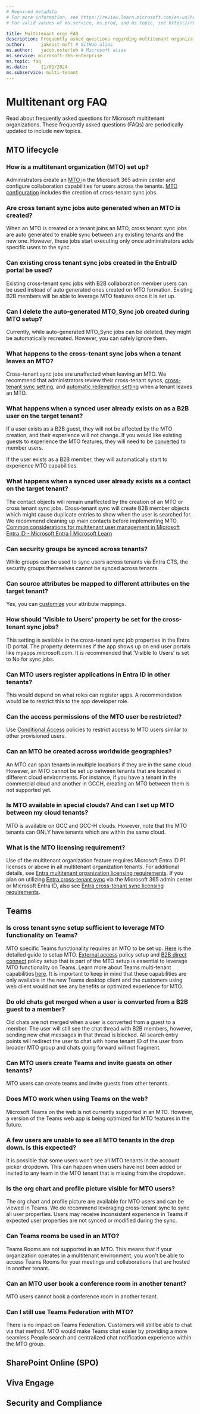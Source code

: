 ```yaml
---
# Required metadata
# For more information, see https://review.learn.microsoft.com/en-us/help/platform/learn-editor-add-metadata?branch=main
# For valid values of ms.service, ms.prod, and ms.topic, see https://review.learn.microsoft.com/en-us/help/platform/metadata-taxonomies?branch=main

title: Multitenant orgs FAQ
description: Frequently asked questions regarding multitenant organizations
author:      jakeost-msft # GitHub alias
ms.author:   jacob.osterloh # Microsoft alias
ms.service: microsoft-365-enterprise
ms.topic: faq
ms.date:     11/01/2024
ms.subservice: multi-tenant
---
```


# Multitenant org FAQ

Read about frequently asked questions for Microsoft multitenant organizations. These frequently asked questions (FAQs) are periodically updated to include new topics.

## MTO lifecycle

### How is a multitenant organization (MTO) set up?

Administrators create an [MTO ](https://techcommunity.microsoft.com/blog/microsoft_365blog/multi-tenant-organization-capabilities-now-available-in-microsoft-365/4122812)in the Microsoft 365 admin center and configure collaboration capabilities for users across the tenants. [MTO configuration](/microsoft-365/enterprise/plan-multi-tenant-org-overview?view=o365-worldwide) includes the creation of cross-tenant sync jobs. 

### Are cross tenant sync jobs auto generated when an MTO is created?

When an MTO is created or a tenant joins an MTO, cross tenant sync jobs are auto generated to enable sync between any existing tenants and the new one. However, these jobs start executing only once administrators adds specific users to the sync.  

### Can existing cross tenant sync jobs created in the EntraID portal be used?

Existing cross-tenant sync jobs with B2B collaboration member users can be used instead of auto generated ones created on MTO formation. Existing B2B members will be able to leverage MTO features once it is set up.  

### Can I delete the auto-generated MTO_Sync job created during MTO setup?  

Currently, while auto-generated MTO_Sync jobs can be deleted, they might be automatically recreated. However, you can safely ignore them.  

### What happens to the cross-tenant sync jobs when a tenant leaves an MTO? 

Cross-tenant sync jobs are unaffected when leaving an MTO. We recommend that administrators review their cross-tenant syncs, [cross-tenant sync setting](/entra/identity/multi-tenant-organizations/cross-tenant-synchronization-overview), and [automatic redemption setting](/entra/identity/multi-tenant-organizations/cross-tenant-synchronization-overview) when a tenant leaves an MTO. 

### What happens when a synced user already exists on as a B2B user on the target tenant? 

If a user exists as a B2B guest, they will not be affected by the MTO creation, and their experience will not change. If you would like existing guests to experience the MTO features, they will need to be [converted](/entra/external-id/user-properties) to member users.  

If the user exists as a B2B member, they will automatically start to experience MTO capabilities. 

### What happens when a synced user already exists as a contact on the target tenant? 

The contact objects will remain unaffected by the creation of an MTO or cross tenant sync jobs. Cross-tenant sync will create B2B member objects which might cause duplicate entries to show when the user is searched for. We recommend cleaning up main contacts before implementing MTO. [Common considerations for multitenant user management in Microsoft Entra ID - Microsoft Entra | Microsoft Learn](/entra/architecture/multi-tenant-common-considerations) 

### Can security groups be synced across tenants? 

While groups can be used to sync users across tenants via Entra CTS, the security groups themselves cannot be synced across tenants. 

### Can source attributes be mapped to different attributes on the target tenant?



Yes, you can [customize](/entra/identity/multi-tenant-organizations/cross-tenant-synchronization-configure) your attribute mappings. 

### How should ‘Visible to Users’ property be set for the cross-tenant sync jobs? 

This setting is available in the cross-tenant sync job properties in the Entra ID portal. The property determines if the app shows up on end user portals like myapps.microsoft.com. It is recommended that ‘Visible to Users’ is set to No for sync jobs.  

### Can MTO users register applications in Entra ID in other tenants? 

This would depend on what roles can register apps. A recommendation would be to restrict this to the app developer role.

### Can the access permissions of the MTO user be restricted? 

Use [Conditional Access](/entra/identity/conditional-access/overview) policies to restrict access to MTO users similar to other provisioned users.   

### Can an MTO be created across worldwide geographies?  

An MTO can span tenants in multiple locations if they are in the same cloud. However, an MTO cannot be set up between tenants that are located in different cloud environments.  For instance, if you have a tenant in the commercial cloud and another in GCCH, creating an MTO between them is not supported yet. 

### Is MTO available in special clouds? And can I set up MTO between my cloud tenants? 

MTO is available on GCC and GCC-H clouds. However, note that the MTO tenants can ONLY have tenants which are within the same cloud. 

### What is the MTO licensing requirement?

Use of the multitenant organization feature requires Microsoft Entra ID P1 licenses or above in all multitenant organization tenants. For additional details, see [Entra multitenant organization licensing requirements](/entra/identity/multi-tenant-organizations/multi-tenant-organization-overview). If you plan on utilizing [Entra cross-tenant sync](/entra/identity/multi-tenant-organizations/cross-tenant-synchronization-overview) via the Microsoft 365 admin center or Microsoft Entra ID, also see [Entra cross-tenant sync licensing requirements](/entra/identity/multi-tenant-organizations/cross-tenant-synchronization-overview). 

## Teams

### Is cross tenant sync setup sufficient to leverage MTO functionality on Teams?

MTO specific Teams functionality requires an MTO to be set up. [Here](/microsoft-365/enterprise/plan-multi-tenant-org-overview?view=o365-worldwide) is the detailed guide to setup MTO. [External access](/microsoft-365/enterprise/plan-multi-tenant-org-overview?view=o365-worldwide) policy setup and [B2B direct connect](/microsoft-365/enterprise/plan-multi-tenant-org-overview?view=o365-worldwide) policy setup that is part of the MTO setup is essential to leverage MTO functionality on Teams. Learn more about Teams multi-tenant capabilities [here](https://techcommunity.microsoft.com/t5/microsoft-teams-blog/announcing-more-seamless-collaboration-in-microsoft-teams-for/ba-p/3901092). It is important to keep in mind that these capabilities are only available in the new Teams desktop client and the customers using web client would not see any benefits or optimized experience for MTO. 

### Do old chats get merged when a user is converted from a B2B guest to a member? 

Old chats are not merged when a user is converted from a guest to a member. The user will still see the chat thread with B2B members, however, sending new chat messages in that thread is blocked. All search entry points will redirect the user to chat with home tenant ID of the user from broader MTO group and chats going forward will not fragment.

### Can MTO users create Teams and invite guests on other tenants? 

MTO users can create teams and invite guests from other tenants. 

### Does MTO work when using Teams on the web? 

Microsoft Teams on the web is not currently supported in an MTO. However, a version of the Teams web app is being optimized for MTO features in the future. 

### A few users are unable to see all MTO tenants in the drop down. Is this expected?

It is possible that some users won’t see all MTO tenants in the account picker dropdown. This can happen when users have not been added or invited to any team in the MTO tenant that is missing from the dropdown. 

### Is the org chart and profile picture visible for MTO users? 

The org chart and profile picture are available for MTO users and can be viewed in Teams. We do recommend leveraging cross-tenant sync to sync all user properties. Users may receive inconsistent experience in Teams if expected user properties are not synced or modified during the sync. 

### Can Teams rooms be used in an MTO? 

Teams Rooms are not supported in an MTO. This means that if your organization operates in a multitenant environment, you won't be able to access Teams Rooms for your meetings and collaborations that are hosted in another tenant.

### Can an MTO user book a conference room in another tenant? 

MTO users cannot book a conference room in another tenant. 

### Can I still use Teams Federation with MTO?

There is no impact on Teams Federation. Customers will still be able to chat via that method. MTO would make Teams chat easier by providing a more seamless People search and centralized chat notification experience within the MTO group. 

## SharePoint Online (SPO)

## Viva Engage

## Security and Compliance









